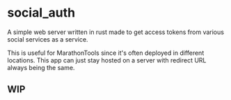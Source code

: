 # social_auth
A simple web server written in rust made to get access tokens from various social services as a service.

This is useful for MarathonTools since it's often deployed in different locations. This app can just stay hosted on a server with redirect URL always being the same.

## WIP